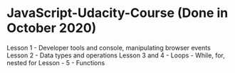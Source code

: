 # JavaScript-Udacity-Course (Done in October 2020) 
Lesson 1 - Developer tools and console, manipulating browser events
Lesson 2 - Data types and operations
Lesson 3 and 4 - Loops - While, for, nested for
Lesson - 5 - Functions
